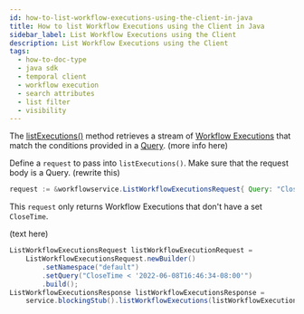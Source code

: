 ```yaml
---
id: how-to-list-workflow-executions-using-the-client-in-java
title: How to list Workflow Executions using the Client in Java
sidebar_label: List Workflow Executions using the Client
description: List Workflow Executions using the Client
tags:
  - how-to-doc-type
  - java sdk
  - temporal client
  - workflow execution
  - search attributes
  - list filter
  - visibility
---
```


The [listExecutions()]() method retrieves a stream of [Workflow Executions](/concepts/what-is-a-workflow-execution) that match the conditions provided in a [Query]().
(more info here)

Define a `request` to pass into `listExecutions()`.
Make sure that the request body is a Query.
(rewrite this)

```java
request := &workflowservice.ListWorkflowExecutionsRequest{ Query: "CloseTime = missing" }
```

This `request` only returns Workflow Executions that don't have a set `CloseTime`.
 

(text here)

```java
ListWorkflowExecutionsRequest listWorkflowExecutionRequest =
    ListWorkflowExecutionsRequest.newBuilder()
        .setNamespace("default")
        .setQuery("CloseTime < '2022-06-08T16:46:34-08:00'")
        .build();
ListWorkflowExecutionsResponse listWorkflowExecutionsResponse =
    service.blockingStub().listWorkflowExecutions(listWorkflowExecutionRequest);
```









